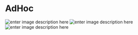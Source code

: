 # AdHoc

![enter image description here](https://lh3.googleusercontent.com/yPLC2FUWJmWBP005X5KyMQVHf2M9IycsFRZkxZE9LAP_wZSNeGf1G9fbFXzZ_O-_cDpUGjzk5ZY)
![enter image description here](https://lh3.googleusercontent.com/OEKln2OQ5mSuirbYT8UDO3hB1YUvNCf3IPtq1MfrQu7nyn4aDuFTW1eHxF5YkBk1rOEcVbSj4Ew)
![enter image description here](https://lh3.googleusercontent.com/5vTyHlEzIjZqgXL_3Ro4lAOfnl8cj-ZI9ETjiBkJJ7pIvMy5oyKT4d6FnJ3Dqrow6wEVdHRB4qI)
